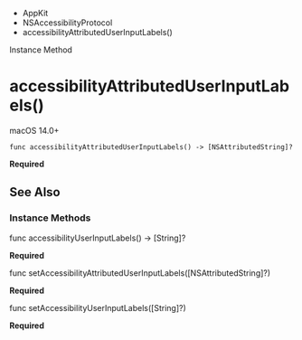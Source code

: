 

- AppKit
- NSAccessibilityProtocol
-  accessibilityAttributedUserInputLabels() 

Instance Method

# accessibilityAttributedUserInputLabels()

macOS 14.0+

``` source
func accessibilityAttributedUserInputLabels() -> [NSAttributedString]?
```

**Required**

## See Also

### Instance Methods

func accessibilityUserInputLabels() -> [String]?

**Required**

func setAccessibilityAttributedUserInputLabels([NSAttributedString]?)

**Required**

func setAccessibilityUserInputLabels([String]?)

**Required**

